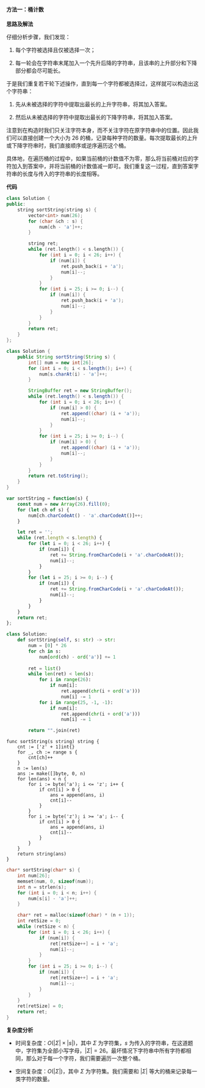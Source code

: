 #### 方法一：桶计数

**思路及解法**

仔细分析步骤，我们发现：

1. 每个字符被选择且仅被选择一次；

2. 每一轮会在字符串末尾加入一个先升后降的字符串，且该串的上升部分和下降部分都会尽可能长。

于是我们重复若干轮下述操作，直到每一个字符都被选择过，这样就可以构造出这个字符串：

1. 先从未被选择的字符中提取出最长的上升字符串，将其加入答案。

2. 然后从未被选择的字符中提取出最长的下降字符串，将其加入答案。

注意到在构造时我们只关注字符本身，而不关注字符在原字符串中的位置。因此我们可以直接创建一个大小为 $26$ 的桶，记录每种字符的数量。每次提取最长的上升或下降字符串时，我们直接顺序或逆序遍历这个桶。

具体地，在遍历桶的过程中，如果当前桶的计数值不为零，那么将当前桶对应的字符加入到答案中，并将当前桶的计数值减一即可。我们重复这一过程，直到答案字符串的长度与传入的字符串的长度相等。

**代码**

```C++ [sol1-C++]
class Solution {
public:
    string sortString(string s) {
        vector<int> num(26);
        for (char &ch : s) {
            num[ch - 'a']++;
        }

        string ret;
        while (ret.length() < s.length()) {
            for (int i = 0; i < 26; i++) {
                if (num[i]) {
                    ret.push_back(i + 'a');
                    num[i]--;
                }
            }
            for (int i = 25; i >= 0; i--) {
                if (num[i]) {
                    ret.push_back(i + 'a');
                    num[i]--;
                }
            }
        }
        return ret;
    }
};
```

```Java [sol1-Java]
class Solution {
    public String sortString(String s) {
        int[] num = new int[26];
        for (int i = 0; i < s.length(); i++) {
            num[s.charAt(i) - 'a']++;
        }

        StringBuffer ret = new StringBuffer();
        while (ret.length() < s.length()) {
            for (int i = 0; i < 26; i++) {
                if (num[i] > 0) {
                    ret.append((char) (i + 'a'));
                    num[i]--;
                }
            }
            for (int i = 25; i >= 0; i--) {
                if (num[i] > 0) {
                    ret.append((char) (i + 'a'));
                    num[i]--;
                }
            }
        }
        return ret.toString();
    }
}
```

```js [sol1-JavaScript]
var sortString = function(s) {
    const num = new Array(26).fill(0);
    for (let ch of s) {
        num[ch.charCodeAt() - 'a'.charCodeAt()]++;
    }

    let ret = '';
    while (ret.length < s.length) {
        for (let i = 0; i < 26; i++) {
            if (num[i]) {
                ret += String.fromCharCode(i + 'a'.charCodeAt());
                num[i]--;
            }
        }
        for (let i = 25; i >= 0; i--) {
            if (num[i]) {
                ret += String.fromCharCode(i + 'a'.charCodeAt());
                num[i]--;
            }
        }
    }
    return ret;
};
```

```Python [sol1-Python3]
class Solution:
    def sortString(self, s: str) -> str:
        num = [0] * 26
        for ch in s:
            num[ord(ch) - ord('a')] += 1
        
        ret = list()
        while len(ret) < len(s):
            for i in range(26):
                if num[i]:
                    ret.append(chr(i + ord('a')))
                    num[i] -= 1
            for i in range(25, -1, -1):
                if num[i]:
                    ret.append(chr(i + ord('a')))
                    num[i] -= 1

        return "".join(ret)
```

```Golang [sol1-Golang]
func sortString(s string) string {
    cnt := ['z' + 1]int{}
    for _, ch := range s {
        cnt[ch]++
    }
    n := len(s)
    ans := make([]byte, 0, n)
    for len(ans) < n {
        for i := byte('a'); i <= 'z'; i++ {
            if cnt[i] > 0 {
                ans = append(ans, i)
                cnt[i]--
            }
        }
        for i := byte('z'); i >= 'a'; i-- {
            if cnt[i] > 0 {
                ans = append(ans, i)
                cnt[i]--
            }
        }
    }
    return string(ans)
}
```

```C [sol1-C]
char* sortString(char* s) {
    int num[26];
    memset(num, 0, sizeof(num));
    int n = strlen(s);
    for (int i = 0; i < n; i++) {
        num[s[i] - 'a']++;
    }

    char* ret = malloc(sizeof(char) * (n + 1));
    int retSize = 0;
    while (retSize < n) {
        for (int i = 0; i < 26; i++) {
            if (num[i]) {
                ret[retSize++] = i + 'a';
                num[i]--;
            }
        }
        for (int i = 25; i >= 0; i--) {
            if (num[i]) {
                ret[retSize++] = i + 'a';
                num[i]--;
            }
        }
    }
    ret[retSize] = 0;
    return ret;
}
```

**复杂度分析**

- 时间复杂度：$O(|\Sigma|\times|s|)$，其中 $\Sigma$ 为字符集，$s$ 为传入的字符串，在这道题中，字符集为全部小写字母，$|\Sigma|=26$。最坏情况下字符串中所有字符都相同，那么对于每一个字符，我们需要遍历一次整个桶。

- 空间复杂度：$O(|\Sigma|)$，其中 $\Sigma$ 为字符集。我们需要和 $|\Sigma|$ 等大的桶来记录每一类字符的数量。